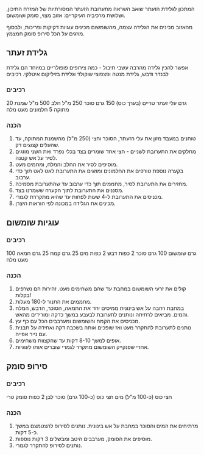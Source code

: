המתכון לגלידת הזעתר שואב השראה מתערובת הזעתר המסורתיות של המזרח התיכון, ושלושת מרכיביה העיקריים: אזוב מצוי, סומק ושומשום.

מהאזוב מכינים את הגלידה עצמה, מהשומשום מכינים עוגיות דקיקות ופריכות, ולבסוף מוזגים על הכל סירופ סומק חמצמץ.

## **גלידת זעתר**

אפשר להכין גלידה מהרבה עשבי תיבול - כמה צירופים פופולריים במיוחד הם גלידת לבנדר ודבש, גלידת מנטה ופצפוצי שוקולד וגלידת בזיליקום איטלקי. רכיבים

### רכיבים

20 גרם עלי זעתר טריים (בערך כוס)
150 גרם סוכר
250 מ"ל חלב
500 מ"ל שמנת מתוקה
5 חלמונים
מעט מלח



### הכנה

1. טוחנים במעבד מזון את עלי הזעתר, הסוכר וחצי (250 מ"ל) מהשמנת המתוקה, עד שהעלים קצוצים דק.
2. מחלקים את התערובת לשניים - חצי אחד שומרים בצד בכלי נפרד ואת השני מוזגים לסיר על אש קטנה.
3. מוסיפים לסיר את החלב והמלח, ומחמים מעט.
4. בקערה נוספת טורפים את החלמונים ומוזגים את התערובת לאט לאט תוך כדי ערבוב.
5. מחזירים את התערובת לסיר, מחממים תוך כדי ערבוב עד שהתערובת מסמיכה.
6. מסננים את התערובת לתוך הקערה ששמרנו בצד.
7. מכניסים את התערובת ל-4 שעות לפחות עד שהיא מתקררת לגמרי.
8. מכינים את הגלידה במכונה לפי הוראות היצרן.



## עוגיות שומשום

### רכיבים

100 גרם שומשום
100 גרם סוכר
2 כפות דבש
2 כפות מים
25 גרם קמח
25 גרם חמאה
מעט מלח



### הכנה

1. קולים את זרעי השומשום במחבת עד שהם משחימים מעט. זהירות הם נשרפים בקלות!
2. מחממים את התנור ל-180 מעלות.
3. במחבת רחבה על אש בינונית ממיסים יחד את החמאה, הסוכר, הדבש, המלח והמים. מביאים לרתיחה ונותנים לתערובת לבעבע במשך כדקה ומורידים מהאש.
4. מכניסים את הקמח והשומשום ומערבבים הכל עם כף עץ.
5. נותנים לתערובת להתקרר מעט ואז שופכים אותה בשכבה דקה ואחידה על תבנית עם נייר אפייה.
6. אופים למשך 8-10 דקות עד שהקצוות משחימים.
7. אחרי שפנקייק השומשום מתקרר לגמרי שוברים אותו לעוגיות.



## סירופ סומק

### רכיבים

חצי כוס (כ-100 מ"ל) מים
חצי כוס (כ-100 גרם) סוכר לבן
2 כפות סומק טרי



### הכנה

1. מרתיחים את המים והסוכר במחבת על אש בינונית. נותנים לסירופ להצטמצם במשך כ-5 דקות.
2. מוסיפים את הסומק, מערבבים היטב ומבשלים 3 דקות נוספות.
3. נותנים לסירופ להתקרר לגמרי.